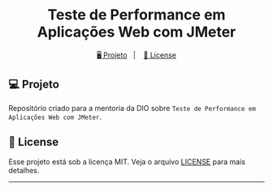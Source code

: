 <h1 align="center">
  Teste de Performance em Aplicações Web com JMeter
</h1>

<p align="center">
  <a href="#-projeto">🖥️ Projeto</a>&nbsp;&nbsp;&nbsp;|&nbsp;&nbsp;&nbsp;
  <a href="#-license">📝 License</a>
</p>

## 💻 Projeto

Repositório criado para a mentoria da DIO sobre `Teste de Performance em Aplicações Web com JMeter`.

## 📝 License

Esse projeto está sob a licença MIT. Veja o arquivo [LICENSE](LICENSE) para mais detalhes.

---
